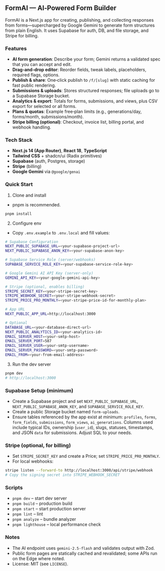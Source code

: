 ## FormAI — AI‑Powered Form Builder

FormAI is a Next.js app for creating, publishing, and collecting responses from forms—supercharged by Google Gemini to generate form structures from plain English. It uses Supabase for auth, DB, and file storage, and Stripe for billing.

### Features
- **AI form generation**: Describe your form; Gemini returns a validated spec that you can accept and edit.
- **Drag‑and‑drop editor**: Reorder fields, tweak labels, placeholders, required flags, options.
- **Publish & share**: One‑click publish to `/f/[slug]` with static caching for fast public rendering.
- **Submissions & uploads**: Stores structured responses; file uploads go to a Supabase Storage bucket.
- **Analytics & export**: Totals for forms, submissions, and views, plus CSV export for selected or all forms.
- **Plans & quotas**: Example free‑plan limits (e.g., generations/day, forms/month, submissions/month).
- **Stripe billing (optional)**: Checkout, invoice list, billing portal, and webhook handling.

### Tech Stack
- **Next.js 14 (App Router)**, **React 18**, **TypeScript**
- **Tailwind CSS** + shadcn/ui (Radix primitives)
- **Supabase** (auth, Postgres, storage)
- **Stripe** (billing)
- **Google Gemini** via `@google/genai`

### Quick Start
1) Clone and install
- pnpm is recommended.
```bash
pnpm install
```

2) Configure env
- Copy `.env.example` to `.env.local` and fill values:
```bash
# Supabase Configuration
NEXT_PUBLIC_SUPABASE_URL=<your-supabase-project-url>
NEXT_PUBLIC_SUPABASE_ANON_KEY=<your-supabase-anon-key>

# Supabase Service Role (server/webhooks)
SUPABASE_SERVICE_ROLE_KEY=<your-supabase-service-role-key>

# Google Gemini AI API Key (server-only)
GEMINI_API_KEY=<your-google-gemini-api-key>

# Stripe (optional, enables billing)
STRIPE_SECRET_KEY=<your-stripe-secret-key>
STRIPE_WEBHOOK_SECRET=<your-stripe-webhook-secret>
STRIPE_PRICE_PRO_MONTHLY=<your-stripe-price-id-for-monthly-plan>

# App URL
NEXT_PUBLIC_APP_URL=http://localhost:3000

# Optional
DATABASE_URL=<your-database-direct-url>
NEXT_PUBLIC_ANALYTICS_ID=<your-analytics-id>
EMAIL_SERVER_HOST=<your-smtp-host>
EMAIL_SERVER_PORT=587
EMAIL_SERVER_USER=<your-smtp-username>
EMAIL_SERVER_PASSWORD=<your-smtp-password>
EMAIL_FROM=<your-from-email-address>
```

3) Run the dev server
```bash
pnpm dev
# http://localhost:3000
```

### Supabase Setup (minimum)
- Create a Supabase project and set `NEXT_PUBLIC_SUPABASE_URL`, `NEXT_PUBLIC_SUPABASE_ANON_KEY`, and `SUPABASE_SERVICE_ROLE_KEY`.
- Create a public Storage bucket named `form-uploads`.
- Ensure tables referenced by the app exist at minimum: `profiles`, `forms`, `form_fields`, `submissions`, `form_views`, `ai_generations`. Columns used include typical IDs, ownership (`user_id`), slugs, statuses, timestamps, and JSON `data` for submissions. Adjust SQL to your needs.

### Stripe (optional, for billing)
- Set `STRIPE_SECRET_KEY` and create a Price; set `STRIPE_PRICE_PRO_MONTHLY`.
- For local webhooks:
```bash
stripe listen --forward-to http://localhost:3000/api/stripe/webhook
# Copy the signing secret into STRIPE_WEBHOOK_SECRET
```

### Scripts
- `pnpm dev` – start dev server
- `pnpm build` – production build
- `pnpm start` – start production server
- `pnpm lint` – lint
- `pnpm analyze` – bundle analyzer
- `pnpm lighthouse` – local performance check

### Notes
- The AI endpoint uses `gemini-2.5-flash` and validates output with Zod.
- Public form pages are statically cached and revalidated; some APIs run on the Edge where noted.
- License: MIT (see `LICENSE`).